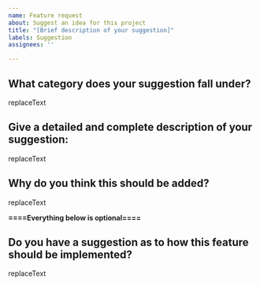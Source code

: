 ```yaml
---
name: Feature request
about: Suggest an idea for this project
title: "[Brief description of your suggestion]"
labels: Suggestion
assignees: ''

---
```


<!---
This is the suggestion template. It is for suggesting features or gameplay changes, not mods. If you want to suggest a mod, do so through the Discord because it will likely not be accepted save for rare circumstances, and we don't need the issue tracker cluttered. 

===================================
The title of this issue should be a brief description of your suggestion to make it easier to find, with the beginning being the name of a suggestion category inside brackets "[]". See below for the categories. PLEASE ASSIGN YOUR SUBMISSION TO A PROJECT IN THE MENU BAR TO THE RIGHT! (It saves me time. I will not like you if you don't >_>). Click on projects, repository, and then on "bug tracking" if this is a bug report, or "project organization" if this is a suggestion. This helps us organize them.
===================================

Please provide the requested information. If you do not, your issue will simply be ignored and closed. You may be asked by a dev to provide additional information. If you do not provide additional information within a reasonable window of time, your issue will also be closed. 

Make sure to look at existing suggestions using the search feature so that you don't make duplicate suggestions. 

The different suggestion categories are: 
- Game mechanic: Related to general game mechanics.
- Recipe: Anything related to any kind of crafting or processing recipe.
- Mob: Anything related to mob spawning (minus the invasion feature), mob stats, or mob-planet distribution. 
- Worldgen: Anything related to general world generation.
- Planet: Anything related to planet design or features, as well as suggesting new planets (we rarely accept new planets unless it is relevant to progression and a unique enough design to warrant adding yet another dimension).
- Other: Anything that doesn't fit the above categories.
--->

## **What category does your suggestion fall under?**
replaceText

## **Give a detailed and complete description of your suggestion:**
replaceText

## **Why do you think this should be added?**
replaceText

**====Everything below is optional====**

## **Do you have a suggestion as to how this feature should be implemented?**
replaceText

